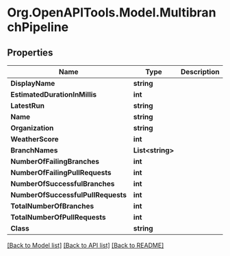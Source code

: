 
# Org.OpenAPITools.Model.MultibranchPipeline

## Properties

Name | Type | Description | Notes
------------ | ------------- | ------------- | -------------
**DisplayName** | **string** |  | [optional] 
**EstimatedDurationInMillis** | **int** |  | [optional] 
**LatestRun** | **string** |  | [optional] 
**Name** | **string** |  | [optional] 
**Organization** | **string** |  | [optional] 
**WeatherScore** | **int** |  | [optional] 
**BranchNames** | **List&lt;string&gt;** |  | [optional] 
**NumberOfFailingBranches** | **int** |  | [optional] 
**NumberOfFailingPullRequests** | **int** |  | [optional] 
**NumberOfSuccessfulBranches** | **int** |  | [optional] 
**NumberOfSuccessfulPullRequests** | **int** |  | [optional] 
**TotalNumberOfBranches** | **int** |  | [optional] 
**TotalNumberOfPullRequests** | **int** |  | [optional] 
**Class** | **string** |  | [optional] 

[[Back to Model list]](../README.md#documentation-for-models)
[[Back to API list]](../README.md#documentation-for-api-endpoints)
[[Back to README]](../README.md)

